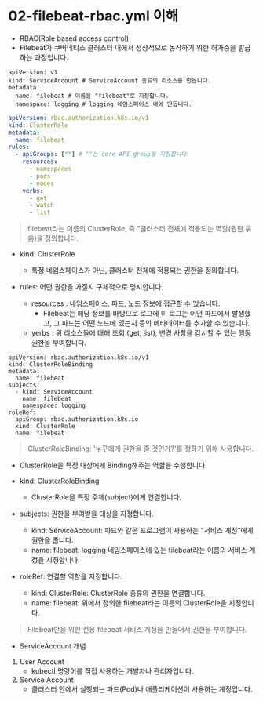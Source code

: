 # 02-filebeat-rbac.yml 이해
- RBAC(Role based access control)
- Filebeat가 쿠버네티스 클러스터 내에서 정상적으로 동작하기 위한 허가증을 발급하는 과정입니다.

```YML
apiVersion: v1
kind: ServiceAccount # ServiceAccount 종류의 리소스를 만듭니다.
metadata:
  name: filebeat # 이름을 "filebeat"로 지정합니다.
  namespace: logging # logging 네임스페이스 내에 만듭니다.
```


```YAML
apiVersion: rbac.authorization.k8s.io/v1
kind: ClusterRole
metadata:
  name: filebeat
rules:
  - apiGroups: [""] # ""는 core API group을 지칭합니다.
    resources:
      - namespaces
      - pods
      - nodes
    verbs:
      - get
      - watch
      - list
```
> filebeat라는 이름의 ClusterRole, 즉 "클러스터 전체에 적용되는 역할(권한 묶음)을 정의합니다.

- kind: ClusterRole
    - 특정 네임스페이스가 아닌, 클러스터 전체에 적용되는 권한을 정의합니다.

- rules: 어떤 권한을 가질지 구체적으로 명시합니다.
    - resources : 네임스페이스, 파드, 노드 정보에 접근할 수 있습니다.
        - Filebeat는 해당 정보를 바탕으로 로그에 이 로그는 어떤 파드에서 발생했고, 그 파드는 어떤 노드에 있는지 등의 메타데이터를 추가할 수 있습니다.
    - verbs : 위 리소스들에 대해 조회 (get, list), 변경 사항을 감시할 수 있는 행동 권한을 부여합니다.

```YML
apiVersion: rbac.authorization.k8s.io/v1
kind: ClusterRoleBinding
metadata:
  name: filebeat
subjects:
  - kind: ServiceAccount
    name: filebeat
    namespace: logging
roleRef:
  apiGroup: rbac.authorization.k8s.io
  kind: ClusterRole
  name: filebeat
```
> ClusterRoleBinding: '누구에게 권한을 줄 것인가?'를 정하기 위해 사용합니다.
- ClusterRole을 특정 대상에게 Binding해주는 역할을 수행합니다.

- kind: ClusterRoleBinding
    - ClusterRole을 특정 주체(subject)에게 연결합니다.
- subjects: 권한을 부여받을 대상을 지정합니다.
    - kind: ServiceAccount: 파드와 같은 프로그램이 사용하는 "서비스 계정"에게 권한을 줍니다.
    - name: filebeat: logging 네임스페이스에 있는 filebeat라는 이름의 서비스 계정을 지정합니다.
- roleRef: 연결할 역할을 지정합니다.
    - kind: ClusterRole: ClusterRole 종류의 권한을 연결합니다.
    - name: filebeat: 위에서 정의한 filebeat라는 이름의 ClusterRole을 지정합니다.

> Filebeat만을 위한 전용 filebeat 서비스 계정을 만들어서 권한을 부여합니다.

- ServiceAccount 개념

1. User Account
    - kubectl 명령어를 직접 사용하는 개발자나 관리자입니다.
2. Service Account
    - 클러스터 안에서 실행되는 파드(Pod)나 애플리케이션이 사용하는 계정입니다.

